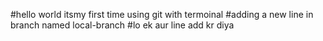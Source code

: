 #hello world itsmy first time using git with termoinal
#adding a new line in branch named local-branch
#lo ek aur line add kr diya
